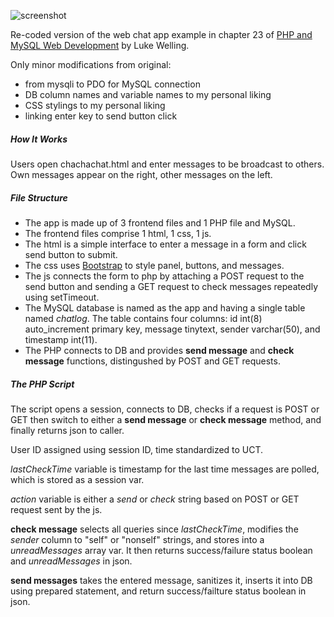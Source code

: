 ![screenshot](readme/chachachat.jpg)

Re-coded version of the web chat app example in chapter 23 of [PHP and MySQL Web Development](https://app.box.com/s/huqhr79oaxq2w7w0lnzpzs5infu58roj) by Luke Welling.

Only minor modifications from original:

- from mysqli to PDO for MySQL connection
- DB column names and variable names to my personal liking
- CSS stylings to my personal liking
- linking enter key to send button click

##### How It Works
Users open chachachat.html and enter messages to be broadcast to others.  
Own messages appear on the right, other messages on the left.

##### File Structure
- The app is made up of 3 frontend files and 1 PHP file and MySQL.  
- The frontend files comprise 1 html, 1 css, 1 js.  
- The html is a simple interface to enter a message in a form and click send button to submit.  
- The css uses [Bootstrap](https://getbootstrap.com/) to style panel, buttons, and messages.  
- The js connects the form to php by attaching a POST request to the send button and sending a GET request to check messages repeatedly using setTimeout.   
- The MySQL database is named as the app and having a single table named *chatlog*. The table contains four columns: id int(8) auto_increment primary key, message tinytext, sender varchar(50), and timestamp int(11).  
- The PHP connects to DB and provides **send message** and **check message** functions, distingushed by POST and GET requests.  

##### The PHP Script
The script opens a session, connects to DB, checks if a request is POST or GET then switch to either a **send message** or **check message** method, and finally returns json to caller.  

User ID assigned using session ID, time standardized to UCT.  

*lastCheckTime* variable is timestamp for the last time messages are polled, which is stored as a session var.  

*action* variable is either a *send* or *check* string based on POST or GET request sent by the js.  

**check message** selects all queries since *lastCheckTime*, modifies the *sender* column to "self" or "nonself" strings, and stores into a *unreadMessages* array var. It then returns success/failure status boolean and *unreadMessages* in json.  

**send messages** takes the entered message, sanitizes it, inserts it into DB using prepared statement, and return success/failture status boolean in json.